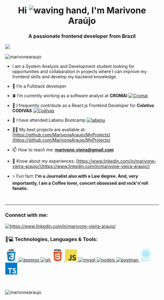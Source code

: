 
<h1 align="center">Hi <img src="https://camo.githubusercontent.com/e8e7b06ecf583bc040eb60e44eb5b8e0ecc5421320a92929ce21522dbc34c891/68747470733a2f2f6d656469612e67697068792e636f6d2f6d656469612f6876524a434c467a6361737252346961377a2f67697068792e676966" alt="waving hand" width="30" height="30">, I'm Marivone Araújo</h1>
<h3 align="center">A passionate frontend developer from Brazil</h3>

<img src="https://blog.creatopy.com/wp-content/uploads/2018/11/animation-effects-for-animated-banners-bannersnack.png">


<p align="left"> <img src="https://komarev.com/ghpvc/?username=marivonearaujo&label=Profile%20views&color=0e75b6&style=flat" alt="marivonearaujo" /> </p>

- I am a System Analysis and Development student looking for opportunities and collabaration in projects where I can improve my frontend skills and develop my backend knowledge.

- 🌱 I’m a Fullstack developer

- 🍀 I’m currently working as a software analyst at **CROMAI** <a href="https://www.cromai.com/" target="_blank"> <img src="https://media-exp1.licdn.com/dms/image/C4E0BAQEo9YT_Fg3qvg/company-logo_200_200/0/1627493439504?e=2159024400&v=beta&t=P_lyhsHlsz6dmAZ-ogVItjshLHw034URIn2aCKFcFrE" alt="Cromai" width="30" height="30"/> </a>

- 💜 I frequently contribute as a React.js Frontend Developer for **Coletivo CODIVAS** <a href="https://codivas.com.br/" target="_blank"> <img src="https://avatars.githubusercontent.com/u/70682078?s=280&v=4" alt="Codivas" width="30" height="30"/> </a>

- 📌 I have attended Labenu Bootcamp <a href="https://www.labenu.com.br/" target="_blank"> <img src="https://uploads-ssl.webflow.com/5e790d30d198385b09366d8f/5eab0f1225c2d474a92656df_fav2_LabeNu_.png" alt="labenu" width="30" height="30"/> </a>

- 👨‍💻 My best projects are available at: [https://github.com/MarivoneAraujo/MyProjects](https://github.com/MarivoneAraujo/MyProjects)

- 📫 How to reach me: **marivone.vieira@gmail.com**

- 📄 Know about my experiences: [https://www.linkedin.com/in/marivone-vieira-araujo/](https://www.linkedin.com/in/marivone-vieira-araujo/)

- ⚡ Fun fact: **I'm a Journalist also with a Law degree. And, very importantly, I am a Coffee lover, concert obsessed and rock'n'roll fanatic.**

<br />

<hr />
<h3 align="left">Connect with me:</h3>
<p align="left">
<a href="https://www.linkedin.com/in/marivone-vieira-araujo/" target="blank"><img align="center" src="https://img.shields.io/badge/LinkedIn-0077B5?style=for-the-badge&logo=linkedin&logoColor=white" alt="https://www.linkedin.com/in/marivone-vieira-araujo/" height="30" width="100" /></a>
</p>
<h3 align="left">🚀💻 Technologies, Languages & Tools:</h3>


<p align="left"> <a href="https://www.w3schools.com/css/" target="_blank"> <img src="https://raw.githubusercontent.com/devicons/devicon/master/icons/css3/css3-original-wordmark.svg" alt="css3" width="40" height="40"/> </a> <a href="https://expressjs.com" target="_blank"> <img src="https://img.shields.io/badge/Express.js-000000?style=for-the-badge&logo=express&logoColor=white" alt="express" width="90" height="40"/> </a> <a href="https://git-scm.com/" target="_blank"> <img src="https://www.vectorlogo.zone/logos/git-scm/git-scm-icon.svg" alt="git" width="40" height="40"/> </a> <a href="https://www.w3.org/html/" target="_blank"> <img src="https://raw.githubusercontent.com/devicons/devicon/master/icons/html5/html5-original-wordmark.svg" alt="html5" width="40" height="40"/> </a> <a href="https://developer.mozilla.org/en-US/docs/Web/JavaScript" target="_blank"> <img src="https://raw.githubusercontent.com/devicons/devicon/master/icons/javascript/javascript-original.svg" alt="javascript" width="40" height="40"/> </a> <a href="https://www.mysql.com/" target="_blank"> <img src="https://img.shields.io/badge/MySQL-00000F?style=for-the-badge&logo=mysql&logoColor=white" alt="mysql" width="100" height="40"/> </a> <a href="https://nodejs.org" target="_blank"> <img src="https://img.shields.io/badge/Node.js-43853D?style=for-the-badge&logo=node.js&logoColor=white" alt="nodejs" width="100" height="40"/> </a> <a href="https://postman.com" target="_blank"> <img src="https://www.vectorlogo.zone/logos/getpostman/getpostman-icon.svg" alt="postman" width="40" height="40"/> </a> <a href="https://reactjs.org/" target="_blank"> <img src="https://raw.githubusercontent.com/devicons/devicon/master/icons/react/react-original-wordmark.svg" alt="react" width="40" height="40"/> </a> <a href="https://www.typescriptlang.org/" target="_blank"> <img src="https://raw.githubusercontent.com/devicons/devicon/master/icons/typescript/typescript-original.svg" alt="typescript" width="40" height="40"/> </a> </p>

<br />

<p><img align="center" src="https://github-readme-stats.vercel.app/api/top-langs?username=marivonearaujo&show_icons=true&locale=en&layout=compact" alt="marivonearaujo" /></p>


